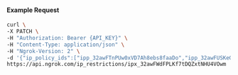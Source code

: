 <!-- Code generated for API Clients. DO NOT EDIT. -->

#### Example Request

```bash
curl \
-X PATCH \
-H "Authorization: Bearer {API_KEY}" \
-H "Content-Type: application/json" \
-H "Ngrok-Version: 2" \
-d '{"ip_policy_ids":["ipp_32awFTnPUw0xVD7Ah8ebs8faaDo","ipp_32awFUSKeGibCh7bA5fln1swnI6"]}' \
https://api.ngrok.com/ip_restrictions/ipx_32awFWdFPLKf7tDQZxtNHU4VOwm
```
